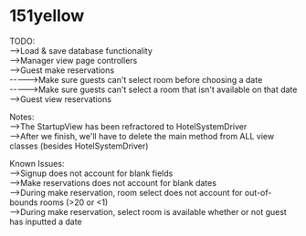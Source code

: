 # 151yellow
TODO:  
-->Load & save database functionality  
-->Manager view page controllers  
-->Guest make reservations  
----->Make sure guests can't select room before choosing a date  
----->Make sure guests can't select a room that isn't available on that date  
-->Guest view reservations  

Notes:  
-->The StartupView has been refractored to HotelSystemDriver  
-->After we finish, we'll have to delete the main method from ALL view classes (besides HotelSystemDriver)  

Known Issues:  
-->Signup does not account for blank fields  
-->Make reservations does not account for blank dates  
-->During make reservation, room select does not account for out-of-bounds rooms (>20 or <1)  
-->During make reservation, select room is available whether or not guest has inputted a date  
